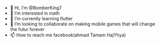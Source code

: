 - 👋 Hi, I’m @BomberKing7
- 👀 I’m interested in math
- 🌱 I’m currently learning flutter
- 💞️ I’m looking to collaborate on making mobile games that will change the futur  forever
- 📫 How to reach me facebook(ahmad Tamam HajYhya)

<!---
BomberKing7/BomberKing7 is a ✨ special ✨ repository because its `README.md` (this file) appears on your GitHub profile.
You can click the Preview link to take a look at your changes.
--->
